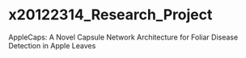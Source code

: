 # x20122314_Research_Project
AppleCaps: A Novel Capsule Network Architecture for Foliar Disease Detection in Apple Leaves
